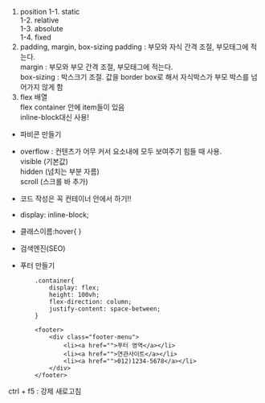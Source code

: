 1. position
    1-1. static  
    1-2. relative  
    1-3. absolute  
    1-4. fixed  
2. padding, margin, box-sizing
    padding : 부모와 자식 간격 조절, 부모태그에 적는다.  
    margin : 부모와 부모 간격 조절, 부모태그에 적는다.  
    box-sizing : 박스크기 조절. 값을 border box로 해서 자식박스가 부모 박스를 넘어가지 않게 함
3. flex
    배열  
    flex container 안에 item들이 있음  
    inline-block대신 사용!


- 파비콘 만들기  



- overflow : 컨텐츠가 어무 커서 요소내에 모두 보여주기 힘들 때 사용.  
            visible (기본값)  
            hidden (넘치는 부분 자름)  
            scroll (스크롤 바 추가)  

- 코드 작성은 꼭 컨테이너 안에서 하기!!  

- display: inline-block;  

- 클래스이름:hover{ }  

- 검색엔진(SEO) 

- 푸터 만들기   
    ```
        .container{
            display: flex;
            height: 100vh;
            flex-direction: column;
            justify-content: space-between;
        }
    ```
    ```
        <footer>
            <div class="footer-menu">
                <li><a href="">푸터 영역</a></li>
                <li><a href="">연관사이트</a></li>
                <li><a href="">012)1234-5678</a></li>
            </div>
        </footer>
    ```

ctrl + f5 : 강제 새로고침
